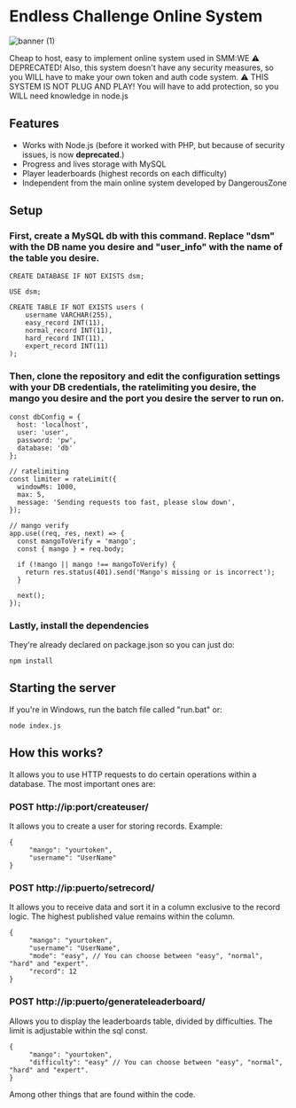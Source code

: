 # Endless Challenge Online System

![banner (1)](https://github.com/HeXpp/online-challenge/assets/97027903/573f55a0-b1b3-4317-8f89-9e2eea52bd76)

Cheap to host, easy to implement online system used in SMM:WE
⚠️ DEPRECATED! Also, this system doesn't have any security measures, so you WILL have to make your own token and auth code system.
⚠️ THIS SYSTEM IS NOT PLUG AND PLAY! You will have to add protection, so you WILL need knowledge in node.js

## Features
- Works with Node.js (before it worked with PHP, but because of security issues, is now **deprecated**.)
- Progress and lives storage with MySQL
- Player leaderboards (highest records on each difficulty)
- Independent from the main online system developed by DangerousZone

## Setup
### First, create a MySQL db with this command. Replace "dsm" with the DB name you desire and "user_info" with the name of the table you desire.
```
CREATE DATABASE IF NOT EXISTS dsm;

USE dsm;

CREATE TABLE IF NOT EXISTS users (
    username VARCHAR(255),
    easy_record INT(11),
    normal_record INT(11),
    hard_record INT(11),
    expert_record INT(11)
);
```
### Then, clone the repository and edit the configuration settings with your DB credentials, the ratelimiting you desire, the mango you desire and the port you desire the server to run on.
```
const dbConfig = {
  host: 'localhost',
  user: 'user',
  password: 'pw',
  database: 'db'
};
```
```
// ratelimiting
const limiter = rateLimit({
  windowMs: 1000,
  max: 5,
  message: 'Sending requests too fast, please slow down',
});
```
```
// mango verify
app.use((req, res, next) => {
  const mangoToVerify = 'mango';
  const { mango } = req.body;

  if (!mango || mango !== mangoToVerify) {
    return res.status(401).send('Mango's missing or is incorrect');
  }

  next();
});
```

### Lastly, install the dependencies
They're already declared on package.json so you can just do:
```
npm install
```
## Starting the server
If you're in Windows, run the batch file called "run.bat" or:
```
node index.js
```
## How this works?
It allows you to use HTTP requests to do certain operations within a database. The most important ones are:

### POST http://ip:port/createuser/
It allows you to create a user for storing records. Example:
```
{
     "mango": "yourtoken",
     "username": "UserName"
}
```

### POST http://ip:puerto/setrecord/
It allows you to receive data and sort it in a column exclusive to the record logic. The highest published value remains within the column.

```
{
     "mango": "yourtoken",
     "username": "UserName",
     "mode": "easy", // You can choose between "easy", "normal", "hard" and "expert".
     "record": 12
}
```

### POST http://ip:puerto/generateleaderboard/
Allows you to display the leaderboards table, divided by difficulties. The limit is adjustable within the sql const.

```
{
     "mango": "yourtoken",
     "difficulty": "easy" // You can choose between "easy", "normal", "hard" and "expert".
}
```

Among other things that are found within the code.
